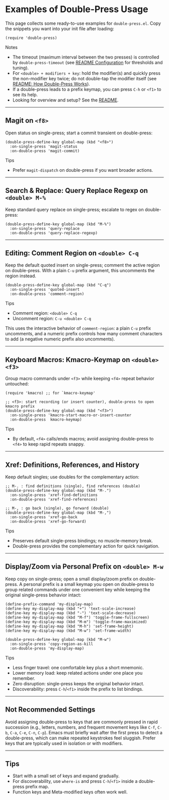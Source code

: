 # Examples of Double-Press Usage

This page collects some ready-to-use examples for `double-press.el`.
Copy the snippets you want into your init file after loading:

```emacs-lisp
(require 'double-press)
```

Notes
- The timeout (maximum interval between the two presses) is controlled by `double-press-timeout` (see [README Configuration](../README.md#configuration) for thresholds and tuning).
- For `<double> + modifiers + key`: hold the modifier(s) and quickly press the non-modifier key twice; do not double-tap the modifier itself (see [README: How Double-Press Works](../README.md#how-double-press-works)).
- If a double-press leads to a prefix keymap, you can press `C-h` or `<f1>` to see its help.
- Looking for overview and setup? See the [README](../README.md).

---

## Magit on `<f8>`

Open status on single-press; start a commit transient on double-press:

```emacs-lisp
(double-press-define-key global-map (kbd "<f8>")
  :on-single-press 'magit-status
  :on-double-press 'magit-commit)
```

Tips
- Prefer `magit-dispatch` on double-press if you want broader actions.

---

## Search & Replace: Query Replace Regexp on `<double> M-%`

Keep standard query replace on single-press; escalate to regex on double-press:

```emacs-lisp
(double-press-define-key global-map (kbd "M-%")
  :on-single-press 'query-replace
  :on-double-press 'query-replace-regexp)
```

---

## Editing: Comment Region on `<double> C-q`

Keep the default quoted insert on single-press; comment the active region on double-press. With a plain `C-u` prefix argument, this uncomments the region instead.

```emacs-lisp
(double-press-define-key global-map (kbd "C-q")
  :on-single-press 'quoted-insert
  :on-double-press 'comment-region)
```

Tips
- Comment region: `<double> C-q`
- Uncomment region: `C-u <double> C-q`

This uses the interactive behavior of `comment-region`: a plain `C-u` prefix uncomments, and a numeric prefix controls how many comment characters to add (a negative numeric prefix also uncomments).

---

## Keyboard Macros: Kmacro-Keymap on `<double> <f3>`

Group macro commands under `<f3>` while keeping `<f4>` repeat behavior untouched:

```emacs-lisp
(require 'kmacro) ;; for `kmacro-keymap'

;; <f3>: start recording (or insert counter), double-press to open kmacro prefix
(double-press-define-key global-map (kbd "<f3>")
  :on-single-press 'kmacro-start-macro-or-insert-counter
  :on-double-press  kmacro-keymap)
```

Tips
- By default, `<f4>` calls/ends macros; avoid assigning double-press to `<f4>` to keep rapid repeats snappy.

---

## Xref: Definitions, References, and History

Keep default singles; use doubles for the complementary action:

```emacs-lisp
;; M-. : find definitions (single), find references (double)
(double-press-define-key global-map (kbd "M-.")
  :on-single-press 'xref-find-definitions
  :on-double-press 'xref-find-references)

;; M-, : go back (single), go forward (double)
(double-press-define-key global-map (kbd "M-,")
  :on-single-press 'xref-go-back
  :on-double-press 'xref-go-forward)
```

Tips
- Preserves default single-press bindings; no muscle-memory break.
- Double-press provides the complementary action for quick navigation.

---

## Display/Zoom via Personal Prefix on `<double> M-w`

Keep copy on single-press; open a small display/zoom prefix on double-press.
A personal prefix is a small keymap you open on double-press to group
related commands under one convenient key while keeping the original
single-press behavior intact:

```emacs-lisp
(define-prefix-command 'my-display-map)
(define-key my-display-map (kbd "+") 'text-scale-increase)
(define-key my-display-map (kbd "-") 'text-scale-decrease)
(define-key my-display-map (kbd "M-f") 'toggle-frame-fullscreen)
(define-key my-display-map (kbd "M-m") 'toggle-frame-maximized)
(define-key my-display-map (kbd "M-h") 'set-frame-height)
(define-key my-display-map (kbd "M-w") 'set-frame-width)

(double-press-define-key global-map (kbd "M-w")
  :on-single-press 'copy-region-as-kill
  :on-double-press 'my-display-map)
```

Tips
- Less finger travel: one comfortable key plus a short mnemonic.
- Lower memory load: keep related actions under one place you remember.
- Zero disruption: single-press keeps the original behavior intact.
- Discoverability: press `C-h`/`<f1>` inside the prefix to list bindings.

---

## Not Recommended Settings

Avoid assigning double-press to keys that are commonly pressed in rapid succession (e.g., letters, numbers, and frequent movement keys like `C-f`, `C-b`, `C-a`, `C-e`, `C-n`, `C-p`). Emacs must briefly wait after the first press to detect a double-press, which can make repeated keystrokes feel sluggish. Prefer keys that are typically used in isolation or with modifiers.

---

## Tips

- Start with a small set of keys and expand gradually.
- For discoverability, use `where-is` and press `C-h`/`<f1>` inside a double-press prefix map.
- Function keys and Meta-modified keys often work well.
